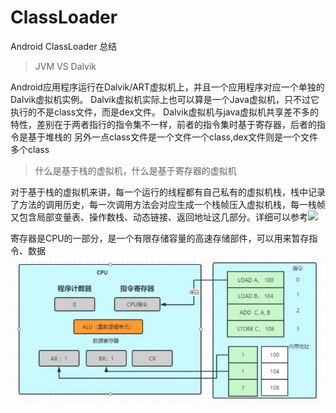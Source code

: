 # ClassLoader
Android ClassLoader 总结

> JVM VS  Dalvik

Android应用程序运行在Dalvik/ART虚拟机上，并且一个应用程序对应一个单独的Dalvik虚拟机实例。
Dalvik虚拟机实际上也可以算是一个Java虚拟机，只不过它执行的不是class文件，而是dex文件。
Dalvik虚拟机与java虚拟机共享差不多的特性，差别在于两者指行的指令集不一样，前者的指令集时基于寄存器，后者的指令是基于堆栈的 
另外一点class文件是一个文件一个class,dex文件则是一个文件多个class


> 什么是基于栈的虚拟机，什么是基于寄存器的虚拟机

对于基于栈的虚拟机来讲，每一个运行的线程都有自己私有的虚拟机栈，栈中记录了方法的调用历史，每一次调用方法会对应生成一个栈帧压入虚拟机栈，每一栈帧又包含局部变量表、操作数栈、动态链接、返回地址这几部分。详细可以参考![](https://github.com/ZhongXiaoHong/JVM)

寄存器是CPU的一部分，是一个有限存储容量的高速存储部件，可以用来暂存指令、数据
![](https://github.com/ZhongXiaoHong/ClassLoader/blob/master/61788888.jpg)




